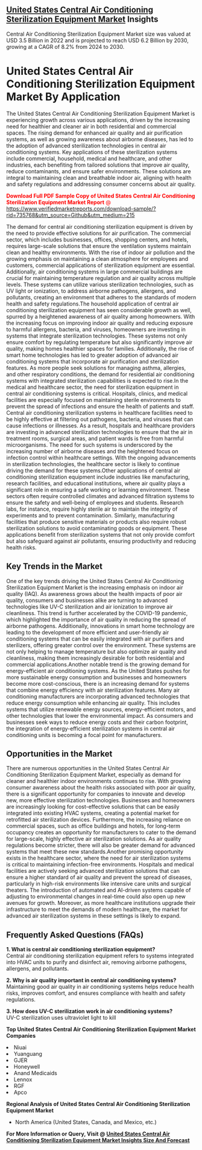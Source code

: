 <h2><a href="https://www.verifiedmarketreports.com/download-sample/?rid=735768&amp;utm_source=Github&amp;utm_medium=215" target="_blank">United States Central Air Conditioning Sterilization Equipment Market</a> Insights</h2><p>Central Air Conditioning Sterilization Equipment Market size was valued at USD 3.5 Billion in 2022 and is projected to reach USD 6.2 Billion by 2030, growing at a CAGR of 8.2% from 2024 to 2030.</p><p><h1>United States Central Air Conditioning Sterilization Equipment Market By Application</h1><p>The United States Central Air Conditioning Sterilization Equipment Market is experiencing growth across various applications, driven by the increasing need for healthier and cleaner air in both residential and commercial spaces. The rising demand for enhanced air quality and air purification systems, as well as growing awareness about airborne diseases, has led to the adoption of advanced sterilization technologies in central air conditioning systems. Key applications of these sterilization systems include commercial, household, medical and healthcare, and other industries, each benefiting from tailored solutions that improve air quality, reduce contaminants, and ensure safer environments. These solutions are integral to maintaining clean and breathable indoor air, aligning with health and safety regulations and addressing consumer concerns about air quality. <p><span class=""><span style="color: #ff0000;"><strong>Download Full PDF Sample Copy of United States Central Air Conditioning Sterilization Equipment Market Report</strong> @ </span><a href="https://www.verifiedmarketreports.com/download-sample/?rid=735768&amp;utm_source=Github&amp;utm_medium=215" target="_blank">https://www.verifiedmarketreports.com/download-sample/?rid=735768&amp;utm_source=Github&amp;utm_medium=215</a></span></p>The demand for central air conditioning sterilization equipment is driven by the need to provide effective solutions for air purification. The commercial sector, which includes businesses, offices, shopping centers, and hotels, requires large-scale solutions that ensure the ventilation systems maintain clean and healthy environments. With the rise of indoor air pollution and the growing emphasis on maintaining a clean atmosphere for employees and customers, commercial applications of sterilization equipment are essential. Additionally, air conditioning systems in large commercial buildings are crucial for maintaining temperature regulation and air quality across multiple levels. These systems can utilize various sterilization technologies, such as UV light or ionization, to address airborne pathogens, allergens, and pollutants, creating an environment that adheres to the standards of modern health and safety regulations.The household application of central air conditioning sterilization equipment has seen considerable growth as well, spurred by a heightened awareness of air quality among homeowners. With the increasing focus on improving indoor air quality and reducing exposure to harmful allergens, bacteria, and viruses, homeowners are investing in systems that integrate sterilization technologies. These systems not only ensure comfort by regulating temperature but also significantly improve air quality, making homes healthier spaces for families. Additionally, the rise of smart home technologies has led to greater adoption of advanced air conditioning systems that incorporate air purification and sterilization features. As more people seek solutions for managing asthma, allergies, and other respiratory conditions, the demand for residential air conditioning systems with integrated sterilization capabilities is expected to rise.In the medical and healthcare sector, the need for sterilization equipment in central air conditioning systems is critical. Hospitals, clinics, and medical facilities are especially focused on maintaining sterile environments to prevent the spread of infections and ensure the health of patients and staff. Central air conditioning sterilization systems in healthcare facilities need to be highly effective at filtering out pathogens, bacteria, and viruses that can cause infections or illnesses. As a result, hospitals and healthcare providers are investing in advanced sterilization technologies to ensure that the air in treatment rooms, surgical areas, and patient wards is free from harmful microorganisms. The need for such systems is underscored by the increasing number of airborne diseases and the heightened focus on infection control within healthcare settings. With the ongoing advancements in sterilization technologies, the healthcare sector is likely to continue driving the demand for these systems.Other applications of central air conditioning sterilization equipment include industries like manufacturing, research facilities, and educational institutions, where air quality plays a significant role in ensuring a safe working or learning environment. These sectors often require controlled climates and advanced filtration systems to ensure the safety and well-being of employees and students. Research labs, for instance, require highly sterile air to maintain the integrity of experiments and to prevent contamination. Similarly, manufacturing facilities that produce sensitive materials or products also require robust sterilization solutions to avoid contaminating goods or equipment. These applications benefit from sterilization systems that not only provide comfort but also safeguard against air pollutants, ensuring productivity and reducing health risks.<h2>Key Trends in the Market</h2><p>One of the key trends driving the United States Central Air Conditioning Sterilization Equipment Market is the increasing emphasis on indoor air quality (IAQ). As awareness grows about the health impacts of poor air quality, consumers and businesses alike are turning to advanced technologies like UV-C sterilization and air ionization to improve air cleanliness. This trend is further accelerated by the COVID-19 pandemic, which highlighted the importance of air quality in reducing the spread of airborne pathogens. Additionally, innovations in smart home technology are leading to the development of more efficient and user-friendly air conditioning systems that can be easily integrated with air purifiers and sterilizers, offering greater control over the environment. These systems are not only helping to manage temperature but also optimize air quality and cleanliness, making them increasingly desirable for both residential and commercial applications.Another notable trend is the growing demand for energy-efficient air conditioning systems. As the United States pushes for more sustainable energy consumption and businesses and homeowners become more cost-conscious, there is an increasing demand for systems that combine energy efficiency with air sterilization features. Many air conditioning manufacturers are incorporating advanced technologies that reduce energy consumption while enhancing air quality. This includes systems that utilize renewable energy sources, energy-efficient motors, and other technologies that lower the environmental impact. As consumers and businesses seek ways to reduce energy costs and their carbon footprint, the integration of energy-efficient sterilization systems in central air conditioning units is becoming a focal point for manufacturers.<h2>Opportunities in the Market</h2><p>There are numerous opportunities in the United States Central Air Conditioning Sterilization Equipment Market, especially as demand for cleaner and healthier indoor environments continues to rise. With growing consumer awareness about the health risks associated with poor air quality, there is a significant opportunity for companies to innovate and develop new, more effective sterilization technologies. Businesses and homeowners are increasingly looking for cost-effective solutions that can be easily integrated into existing HVAC systems, creating a potential market for retrofitted air sterilization devices. Furthermore, the increasing reliance on commercial spaces, such as office buildings and hotels, for long-term occupancy creates an opportunity for manufacturers to cater to the demand for large-scale, highly effective air sterilization solutions. As air quality regulations become stricter, there will also be greater demand for advanced systems that meet these new standards.Another promising opportunity exists in the healthcare sector, where the need for air sterilization systems is critical to maintaining infection-free environments. Hospitals and medical facilities are actively seeking advanced sterilization solutions that can ensure a higher standard of air quality and prevent the spread of diseases, particularly in high-risk environments like intensive care units and surgical theaters. The introduction of automated and AI-driven systems capable of adjusting to environmental changes in real-time could also open up new avenues for growth. Moreover, as more healthcare institutions upgrade their infrastructure to meet the demands of modern healthcare, the market for advanced air sterilization systems in these settings is likely to expand.<h2>Frequently Asked Questions (FAQs)</h2><p><b>1. What is central air conditioning sterilization equipment?</b><br>Central air conditioning sterilization equipment refers to systems integrated into HVAC units to purify and disinfect air, removing airborne pathogens, allergens, and pollutants.</p><p><b>2. Why is air quality important in central air conditioning systems?</b><br>Maintaining good air quality in air conditioning systems helps reduce health risks, improves comfort, and ensures compliance with health and safety regulations.</p><p><b>3. How does UV-C sterilization work in air conditioning systems?</b><br>UV-C sterilization uses ultraviolet light to kill</p><p><strong>Top United States Central Air Conditioning Sterilization Equipment Market Companies</strong></p><div data-test-id=""><p><li>Niuai</li><li> Yuanguang</li><li> GJER</li><li> Honeywell</li><li> Anand Medicaids</li><li> Lennox</li><li> RGF</li><li> Apco</li></p><div><strong>Regional Analysis of&nbsp;United States Central Air Conditioning Sterilization Equipment Market</strong></div><ul><li dir="ltr"><p dir="ltr">North America&nbsp;(United States, Canada, and Mexico, etc.)</p></li></ul><p><strong>For More Information or Query, Visit @&nbsp;</strong><strong><a href="https://www.verifiedmarketreports.com/product/central-air-conditioning-sterilization-equipment-market/?utm_source=Github&amp;utm_medium=215" target="_blank">United States Central Air Conditioning Sterilization Equipment Market Insights Size And Forecast</a></strong></p></div>
